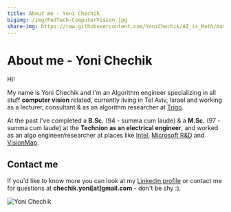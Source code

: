 ```yaml
---
title: About me - Yoni Chechik
bigimg: /img/FedTech-ComputerVision.jpg
share-img: https://raw.githubusercontent.com/YoniChechik/AI_is_Math/master/docs/img/FedTech-ComputerVision.jpg
---
```


# About me - Yoni Chechik

Hi!

My name is Yoni Chechik and I'm an Algorithm engineer specializing in all stuff **computer vision** related, currently living in Tel Aviv, Israel and working as a lecturer, consultant & as an algorithm researcher at [Trigo](https://www.trigo.tech/).

At the past I've completed a **B.Sc.** (94 - summa cum laude) & a **M.Sc.** (97 - summa cum laude) at the **Technion as an electrical engineer**, and worked as an algo engineer/researcher at places like [Intel](https://www.intel.com/content/www/us/en/homepage.html), [Microsoft R&D](https://www.microsoftrnd.co.il/) and [VisionMap](http://www.visionmap.com/).

## Contact me

If you'd like to know more you can look at my [Linkedin profile](https://www.linkedin.com/in/yoni-chechik-9b3173123/) or contact me for questions at **chechik.yoni[at]gmail.com** - don't be shy :).

![Yoni Chechik](https://media-exp1.licdn.com/dms/image/C4D03AQGsfVcXSpjYiw/profile-displayphoto-shrink_200_200/0?e=1590019200&v=beta&t=UlGxVsKReYQJYsNeHCGepzcVk6FeMTj9jBsPCO0_6mc)